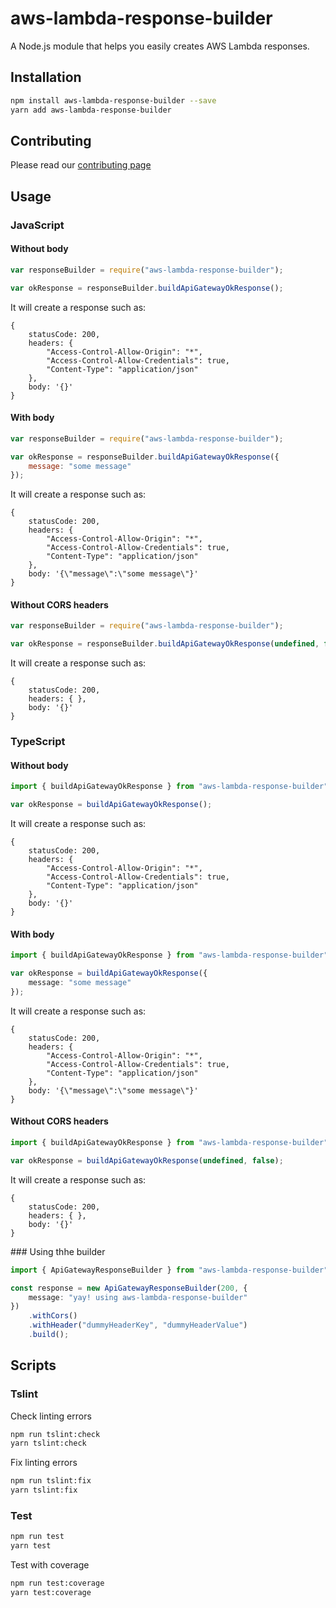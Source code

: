# aws-lambda-response-builder

A Node.js module that helps you easily creates AWS Lambda responses.

## Installation

```bash
npm install aws-lambda-response-builder --save
yarn add aws-lambda-response-builder
```

## Contributing

Please read our [contributing page](/CONTRIBUTING.md)

## Usage

### JavaScript

#### Without body

```javascript
var responseBuilder = require("aws-lambda-response-builder");

var okResponse = responseBuilder.buildApiGatewayOkResponse();
```

It will create a response such as:

```
{
    statusCode: 200,
    headers: {
        "Access-Control-Allow-Origin": "*",
        "Access-Control-Allow-Credentials": true,
        "Content-Type": "application/json"
    },
    body: '{}'
}
```

#### With body

```javascript
var responseBuilder = require("aws-lambda-response-builder");

var okResponse = responseBuilder.buildApiGatewayOkResponse({
	message: "some message"
});
```

It will create a response such as:

```
{
    statusCode: 200,
    headers: {
        "Access-Control-Allow-Origin": "*",
        "Access-Control-Allow-Credentials": true,
        "Content-Type": "application/json"
    },
    body: '{\"message\":\"some message\"}'
}
```

#### Without CORS headers

```javascript
var responseBuilder = require("aws-lambda-response-builder");

var okResponse = responseBuilder.buildApiGatewayOkResponse(undefined, false);
```

It will create a response such as:

```
{
    statusCode: 200,
    headers: { },
    body: '{}'
}
```

### TypeScript

#### Without body

```typescript
import { buildApiGatewayOkResponse } from "aws-lambda-response-builder";

var okResponse = buildApiGatewayOkResponse();
```

It will create a response such as:

```
{
    statusCode: 200,
    headers: {
        "Access-Control-Allow-Origin": "*",
        "Access-Control-Allow-Credentials": true,
        "Content-Type": "application/json"
    },
    body: '{}'
}
```

#### With body

```typescript
import { buildApiGatewayOkResponse } from "aws-lambda-response-builder";

var okResponse = buildApiGatewayOkResponse({
	message: "some message"
});
```

It will create a response such as:

```
{
    statusCode: 200,
    headers: {
        "Access-Control-Allow-Origin": "*",
        "Access-Control-Allow-Credentials": true,
        "Content-Type": "application/json"
    },
    body: '{\"message\":\"some message\"}'
}
```

#### Without CORS headers

```typescript
import { buildApiGatewayOkResponse } from "aws-lambda-response-builder";

var okResponse = buildApiGatewayOkResponse(undefined, false);
```

It will create a response such as:

```
{
    statusCode: 200,
    headers: { },
    body: '{}'
}
```

### Using thhe builder

```typescript
import { ApiGatewayResponseBuilder } from "aws-lambda-response-builder";

const response = new ApiGatewayResponseBuilder(200, {
	message: "yay! using aws-lambda-response-builder"
})
	.withCors()
	.withHeader("dummyHeaderKey", "dummyHeaderValue")
	.build();
```

## Scripts

### Tslint

Check linting errors

```bash
npm run tslint:check
yarn tslint:check
```

Fix linting errors

```bash
npm run tslint:fix
yarn tslint:fix
```

### Test

```bash
npm run test
yarn test
```

Test with coverage

```bash
npm run test:coverage
yarn test:coverage
```
